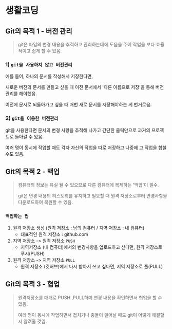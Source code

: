 # 생활코딩



## Git의 목적 1 - 버전 관리

>  git은 파일의 변경 내용을 추적하고 관리하는데에 도움을 주어 작업을 보다 효율적이고 쉽게 할 수 있음. 



### 1) `git을 사용하지 않고 버전관리`

예를 들어, 하나의 문서를 작성해서 저장한다면,

새로운 버전의 문서를 만들고 싶을 때 이전 문서에서 '다른 이름으로 저장'을 통해 버전 관리를 해야했음.

이전에 문서로 되돌아가고 싶을 때 매번 새로 문서를 저장해야하는 게 번거로움. 



### 2) `git을 이용한 버전관리`

git을 사용한다면 문서의 변경 사항을 추적해 나가고 간단한 클릭만으로 과거의 프로젝트로 돌아갈 수 있음.

여러 명이 동시에 작업할 때도 각자 자신의 작업을 따로 저장하고 나중에 그 작업을 합칠 수도 있음.



## Git의 목적 2 - 백업

> 컴퓨터의 정보는 유실 될 수 있으므로 다른 컴퓨터에 복제하는 '백업'이 필수.
>
> git은 변경 내용의 히스토리를 유지하고 필요할 때 원격 저장소로부터 변경사항을 다운로드하여 복원할 수 있음.



### `백업하는 법`

1. 원격 저장소 생성 (원격 저장소 : 남의 컴퓨터 / 지역 저장소 : 내 컴퓨터)
   - 대표적인 원격 저장소 : github.com
2. 지역 저장소 -> 원격 저장소 `PUSH`
   - 지역저장소 (내 컴퓨터)에서의 변경사항을 업로드하고 싶다면, 원격 저장소로 푸시(PUSH)
3. 원격 저장소 -> 지역 저장소 `PULL`
   - 원격 저장소 (깃허브)에서 다시 받아서 쓰고 싶다면, 지역 저장소로 풀(PULL)



##  Git의 목적 3 - 협업

> 원격저장소를 매개로 PUSH ,PULL하며 변경 내용을 확인하면서 협업을 할 수 있음. 
>
> 여러 명이 동시에 작업하면서 겹치거나 충돌이 일어날 때도 git이 어떻게 해결할지 알려줄 것임.





